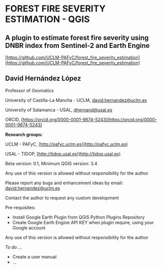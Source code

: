 # **FOREST FIRE SEVERITY ESTIMATION - QGIS**

## A plugin to estimate forest fire severity using DNBR index from Sentinel-2 and Earth Engine

[https://github.com/UCLM-PAFyC/forest_fire_severity_estimation](https://github.com/UCLM-PAFyC/forest_fire_severity_estimation)

## **David Hernández López**

Professor of Geomatics

University of Castilla-La Mancha - UCLM, 
david.hernandez@uclm.es

University of Salamanca - USAL, 
dhernand@usal.es

ORCID, [https://orcid.org/0000-0001-9874-5243](https://orcid.org/0000-0001-9874-5243)

**Research groups:**

UCLM - PAFyC, [http://pafyc.uclm.es](http://pafyc.uclm.es)

USAL - TIDOP, [http://tidop.usal.es](http://tidop.usal.es)


Beta version: 0.1, Minimum QGIS version: 3.4

Any use of this version is allowed without 
responsibility for the author

Please report any bugs and enhancement ideas by email: david.hernandez@uclm.es

Contact the author to request any custom development 

Pre-requisites:

- Install Google Earth Plugin from QGIS Python Plugins Repository
- Create Google Earth Engine API KEY when plugin require, using your Google account

Any use of this version is allowed without 
responsibility for the author

To do ...
- Create a user manual
- ...

